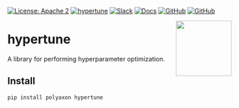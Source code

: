 [![License: Apache 2](https://img.shields.io/badge/License-apache2-green.svg)](LICENSE)
[![hypertune](https://github.com/cernide/hypertune/actions/workflows/hypertune.yml/badge.svg)](https://github.com/cernide/hypertune/actions/workflows/hypertune.yml)
[![Slack](https://img.shields.io/badge/chat-on%20slack-aadada.svg?logo=slack&longCache=true)](https://polyaxon.com/slack/)
[![Docs](https://img.shields.io/badge/docs-stable-brightgreen.svg?style=flat)](https://polyaxon.com/docs/)
[![GitHub](https://img.shields.io/badge/issue_tracker-github-blue?logo=github)](https://github.com/cernide/cernide/issues)
[![GitHub](https://img.shields.io/badge/roadmap-github-blue?logo=github)](https://github.com/cernide/cernide/milestones)

<a href="https://polyaxon.com"><img src="https://raw.githubusercontent.com/polyaxon/polyaxon/master/artifacts/packages/hypertune.svg" width="125" height="125" align="right" /></a>

# hypertune

A library for performing hyperparameter optimization.

## Install

```bash
pip install polyaxon hypertune
```
